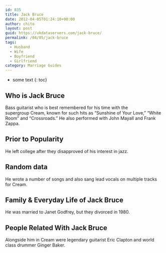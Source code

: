 ```yaml
---
id: 835
title: Jack Bruce
date: 2012-04-05T01:24:10+00:00
author: chito
layout: post
guid: https://ukdataservers.com/jack-bruce/
permalink: /04/05/jack-bruce
tags:
  - Husband
  - Wife
  - Boyfriend
  - Girlfriend
category: Marriage Guides
---
```


* some text
{: toc}


## Who is  Jack Bruce
                  
                  
                  
Bass guitarist who is best remembered for his time with the supergroup Cream, known for such hits as &#8220;Sunshine of Your Love,&#8221; &#8220;White Room&#8221; and &#8220;Crossroads.&#8221; He also performed with John Mayall and Frank Zappa.
                  
                
                
                
## Prior to Popularity 
                  
                  
                  
He left college after they disapproved of his interest in jazz.
                  
                
                
                
## Random data 
                  
                  
                  
He wrote a number of songs and also sang lead vocals on multiple tracks for Cream.
                  
                
                
                
## Family & Everyday Life of Jack Bruce
                  
                  
                  
He was married to Janet Godfrey, but they divorced in 1980.
                  
                
                
                
## People Related With  Jack Bruce
                  
                  
                  
Alongside him in Cream were legendary guitarist Eric Clapton and world class drummer Ginger Baker.
                  
                
              
            
          
          
          
    
    
  

